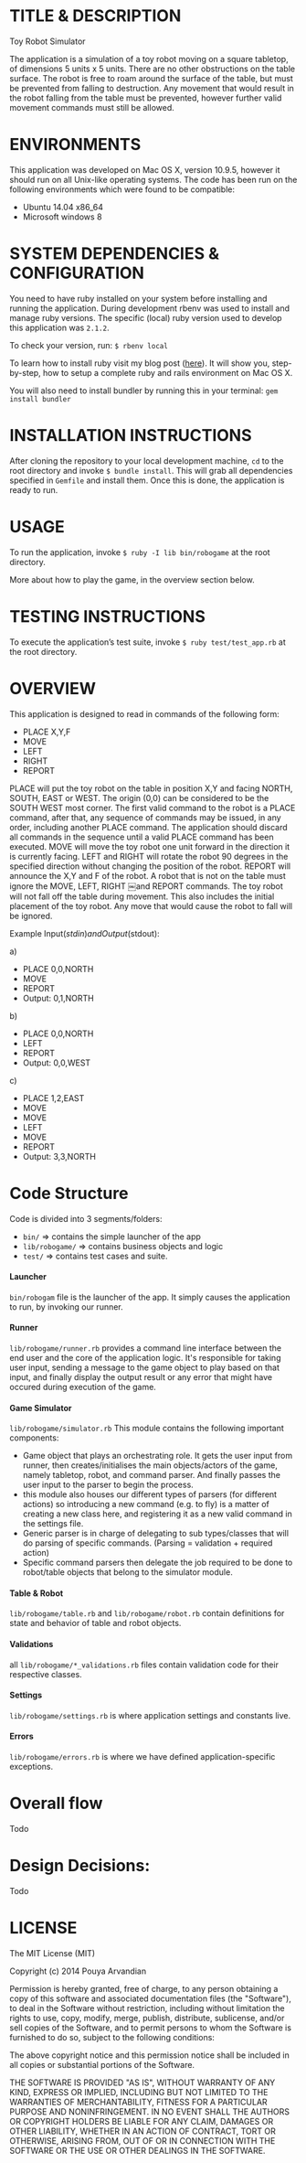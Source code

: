TITLE & DESCRIPTION
===================
Toy Robot Simulator

The application is a simulation of a toy robot moving on a square tabletop, of dimensions 5 units x 5 units. There are no other obstructions on the table surface. The robot is free to roam around the surface of the table, but must be prevented from falling to destruction. Any movement that would result in the robot falling from the table must be prevented, however further valid movement commands must still be allowed.

ENVIRONMENTS
============
This application was developed on Mac OS X, version 10.9.5, however it should run on all Unix-like operating systems. The code has been run on the following environments which were found to be compatible:
- Ubuntu 14.04 x86_64
- Microsoft windows 8

SYSTEM DEPENDENCIES & CONFIGURATION
===================================
You need to have ruby installed on your system before installing and running the application. During development rbenv was used to install and manage ruby versions. The specific (local) ruby version used to develop this application was `2.1.2`.

To check your version, run:
`$ rbenv local`

To learn how to install ruby visit my blog post ([here](http://blog.parsalabs.com/blog/2013/08/27/setting-up-a-ruby-on-rails-4-development-environment-on-a-clean-mac-os-x-installation/)). It will show you, step-by-step, how to setup a complete ruby and rails environment on Mac OS X.

You will also need to install bundler by running this in your terminal:
`gem install bundler`

INSTALLATION INSTRUCTIONS
=========================
After cloning the repository to your local development machine, `cd` to the root directory and invoke `$ bundle install`. This will grab all dependencies specified in `Gemfile` and install them. Once this is done, the application is ready to run.

USAGE 
=====
To run the application, invoke `$ ruby -I lib bin/robogame` at the root directory.

More about how to play the game, in the overview section below.

TESTING INSTRUCTIONS
====================
To execute the application’s test suite, invoke `$ ruby test/test_app.rb` at the root directory.

OVERVIEW
========
This application is designed to read in commands of the following form: 
- PLACE X,Y,F
- MOVE
- LEFT
- RIGHT
- REPORT

PLACE will put the toy robot on the table in position X,Y and facing NORTH, SOUTH, EAST or WEST. The origin (0,0) can be considered to be the SOUTH WEST most corner. The first valid command to the robot is a PLACE command, after that, any sequence of commands may be issued, in any order, including another PLACE command. The application should discard all commands in the sequence until a valid PLACE command has been executed. MOVE will move the toy robot one unit forward in the direction it is currently facing. LEFT and RIGHT will rotate the robot 90 degrees in the specified direction without changing the position of the robot. REPORT will announce the X,Y and F of the robot. A robot that is not on the table must ignore the MOVE, LEFT, RIGHT ￼and REPORT commands. The toy robot will not fall off the table during movement. This also includes the initial placement of the toy robot. Any move that would cause the robot to fall will be ignored.

Example Input($stdin) and Output($stdout):

a)
- PLACE 0,0,NORTH
- MOVE
- REPORT
- Output: 0,1,NORTH

b)
- PLACE 0,0,NORTH
- LEFT
- REPORT
- Output: 0,0,WEST

c)
- PLACE 1,2,EAST
- MOVE
- MOVE
- LEFT
- MOVE
- REPORT
- Output: 3,3,NORTH

Code Structure
==============
Code is divided into 3 segments/folders: 
- `bin/` => contains the simple launcher of the app
- `lib/robogame/` => contains business objects and logic
- `test/` => contains test cases and suite.

#### Launcher
`bin/robogam` file is the launcher of the app. It simply causes the application to run, by invoking our runner.

#### Runner
`lib/robogame/runner.rb` provides a command line interface between the end user and the core of the application logic. It's responsible for taking user input, sending a message to the game object to play based on that input, and finally display the output result or any error that might have occured during execution of the game.

#### Game Simulator
`lib/robogame/simulator.rb` This module contains the following important components:
- Game object that plays an orchestrating role. It gets the user input from runner, then creates/initialises the main objects/actors of the game, namely tabletop, robot, and command parser. And finally passes the user input to the parser to begin the process.
- this module also houses our different types of parsers (for different actions) so introducing a new command (e.g. to fly) is a matter of creating a new class here, and registering it as a new valid command in the settings file.
- Generic parser is in charge of delegating to sub types/classes that will do parsing of specific commands. (Parsing = validation + required action)
- Specific command parsers then delegate the job required to be done to robot/table objects that belong to the simulator module.

#### Table & Robot
`lib/robogame/table.rb` and `lib/robogame/robot.rb` contain definitions for state and behavior of table and robot objects.

#### Validations
all `lib/robogame/*_validations.rb` files contain validation code for their respective classes.

#### Settings
`lib/robogame/settings.rb` is where application settings and constants live.

#### Errors
`lib/robogame/errors.rb` is where we have defined application-specific exceptions.

Overall flow
============
Todo

Design Decisions:
=================
Todo

LICENSE
=======
The MIT License (MIT)

Copyright (c) 2014 Pouya Arvandian

Permission is hereby granted, free of charge, to any person obtaining a copy
of this software and associated documentation files (the "Software"), to deal
in the Software without restriction, including without limitation the rights
to use, copy, modify, merge, publish, distribute, sublicense, and/or sell
copies of the Software, and to permit persons to whom the Software is
furnished to do so, subject to the following conditions:

The above copyright notice and this permission notice shall be included in
all copies or substantial portions of the Software.

THE SOFTWARE IS PROVIDED "AS IS", WITHOUT WARRANTY OF ANY KIND, EXPRESS OR
IMPLIED, INCLUDING BUT NOT LIMITED TO THE WARRANTIES OF MERCHANTABILITY,
FITNESS FOR A PARTICULAR PURPOSE AND NONINFRINGEMENT. IN NO EVENT SHALL THE
AUTHORS OR COPYRIGHT HOLDERS BE LIABLE FOR ANY CLAIM, DAMAGES OR OTHER
LIABILITY, WHETHER IN AN ACTION OF CONTRACT, TORT OR OTHERWISE, ARISING FROM,
OUT OF OR IN CONNECTION WITH THE SOFTWARE OR THE USE OR OTHER DEALINGS IN
THE SOFTWARE.
